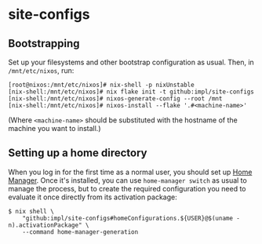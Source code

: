 # site-configs

## Bootstrapping

Set up your filesystems and other bootstrap configuration as usual. Then, in `/mnt/etc/nixos`, run:

```
[root@nixos:/mnt/etc/nixos]# nix-shell -p nixUnstable
[nix-shell:/mnt/etc/nixos]# nix flake init -t github:impl/site-configs
[nix-shell:/mnt/etc/nixos]# nixos-generate-config --root /mnt
[nix-shell:/mnt/etc/nixos]# nixos-install --flake '.#<machine-name>'
```

(Where `<machine-name>` should be substituted with the hostname of the machine you want to install.)

## Setting up a home directory

When you log in for the first time as a normal user, you should set up [Home Manager](https://github.com/nix-community/home-manager). Once it's installed, you can use `home-manager switch` as usual to manage the process, but to create the required configuration you need to evaluate it once directly from its activation package:

```
$ nix shell \
    "github:impl/site-configs#homeConfigurations.${USER}@$(uname -n).activationPackage" \
    --command home-manager-generation
```
